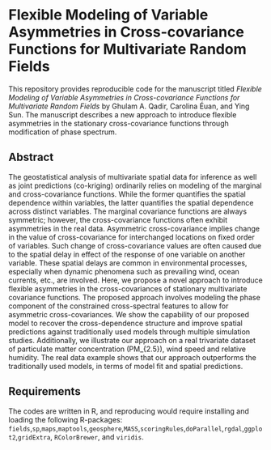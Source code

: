 # Flexible Modeling of Variable Asymmetries in Cross-covariance Functions for Multivariate Random Fields
This repository provides reproducible code for the manuscript titled *Flexible Modeling of Variable Asymmetries in Cross-covariance Functions for Multivariate Random Fields* by Ghulam A. Qadir, Carolina Éuan, and Ying Sun. The manuscript describes a new approach to introduce flexible asymmetries in the stationary cross-covariance functions through modification of phase spectrum.

## Abstract

The geostatistical analysis of multivariate spatial data for inference as well as joint predictions (co-kriging) ordinarily relies on modeling of the marginal and cross-covariance functions. While the former quantifies the spatial dependence within variables, the latter quantifies the spatial dependence across distinct variables. 
The marginal covariance functions are always symmetric; however, the cross-covariance functions often exhibit asymmetries in the real data. Asymmetric cross-covariance implies change in the value of cross-covariance for interchanged locations on fixed order of variables. Such change of cross-covariance values are often caused due to the spatial delay in effect of the response of one variable on another variable. These spatial delays are common in environmental processes, especially when dynamic phenomena such as prevailing wind, ocean currents, etc., are involved.  Here, we propose a novel approach to introduce flexible asymmetries in the cross-covariances of stationary multivariate covariance functions. The proposed approach involves modeling the phase component of the constrained cross-spectral features to allow for asymmetric cross-covariances. We show the capability of our proposed model to recover the cross-dependence structure and improve spatial predictions against traditionally used models through multiple simulation studies. Additionally, we illustrate our approach on a real trivariate dataset of particulate matter concentration (PM_{2.5}), wind speed and relative humidity. The real data example shows that our approach outperforms the traditionally used models, in terms of model fit and spatial predictions.
## Requirements

The codes are written in R, and reproducing would require installing and loading the following R-packages: `fields`,`sp`,`maps`,`maptools`,`geosphere`,`MASS`,`scoringRules`,`doParallel`,`rgdal`,`ggplot2`,`gridExtra`, `RColorBrewer`, and `viridis`. 

##

